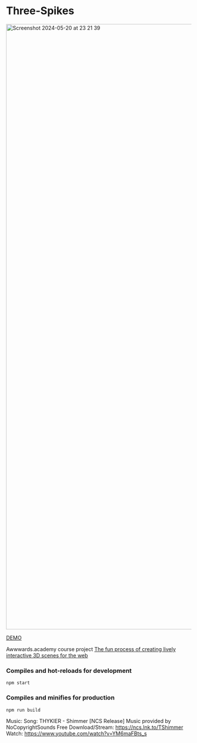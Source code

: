 # Three-Spikes
<img width="1644" alt="Screenshot 2024-05-20 at 23 21 39" src="https://github.com/shunyagithub/awwward-3d-threejs-by-MariusBallot/assets/56504519/4f272129-8ab1-45e1-91c8-4071e3b250b4">

[DEMO](https://threejs-spikes.netlify.app/)

Awwwards.academy course project
[The fun process of creating lively interactive 3D scenes for the web](https://www.awwwards.com/academy/course/the-fun-process-of-creating-lively-interactive-3d-scenes-for-the-web)

### Compiles and hot-reloads for development

```
npm start
```

### Compiles and minifies for production

```
npm run build
```

Music:
Song: THYKIER - Shimmer [NCS Release]
Music provided by NoCopyrightSounds
Free Download/Stream: https://ncs.lnk.to/TShimmer
Watch: https://www.youtube.com/watch?v=YM6maFBts_s


